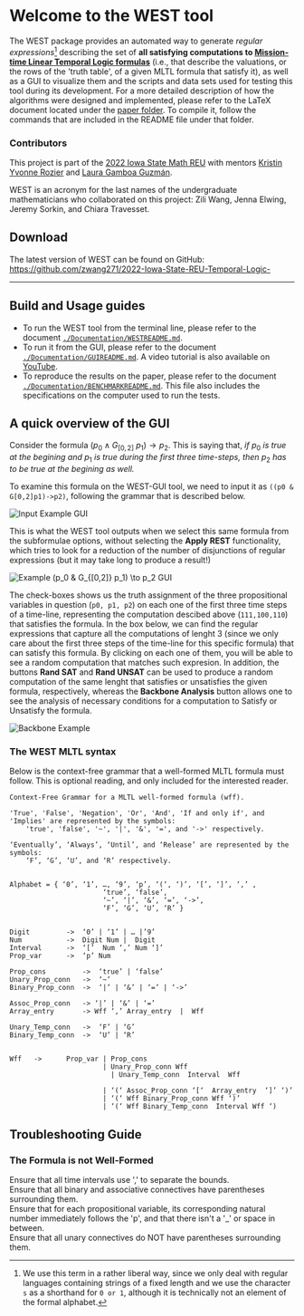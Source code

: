 # Welcome to the WEST tool
The WEST package provides an automated way to generate *regular expressions*[^1] describing the set of **all satisfying computations to [Mission-time Linear Temporal Logic formulas](https://link.springer.com/chapter/10.1007/978-3-030-25543-5_1#Sec2)** (i.e., that describe the valuations, or the rows of the 'truth table', of a given MLTL formula that satisfy it), as well as a GUI to visualize them and the scripts and data sets used for testing this tool during its development. For a more detailed description of how the algorithms were designed and implemented, please refer to the LaTeX document located under the [paper folder](https://github.com/zwang271/2022-Iowa-State-REU-Temporal-Logic-/tree/master/paper). To compile it, follow the commands that are included in the README file under that folder. 

### Contributors
This project is part of the [2022 Iowa State Math REU](https://reu.math.iastate.edu/projects.html#ROZIER) with mentors [Kristin Yvonne Rozier](https://www.aere.iastate.edu/kyrozier/) and [Laura Gamboa Guzmán](https://sites.google.com/view/lpgamboa/home).

WEST is an acronym for the last names of the undergraduate mathematicians who collaborated on this project: Zili Wang, Jenna Elwing, Jeremy Sorkin, and Chiara Travesset.

[^1]: We use this term in a rather liberal way, since we only deal with regular languages containing strings of a fixed length and we use the character `s` as a shorthand for `0 or 1`, although it is technically not an element of the formal alphabet. 


## Download

The latest version of WEST can be found on GitHub: https://github.com/zwang271/2022-Iowa-State-REU-Temporal-Logic-

---------------


## Build and Usage guides

+ To run the WEST tool from the terminal line, please refer to the document [`./Documentation/WESTREADME.md`](https://github.com/zwang271/2022-Iowa-State-REU-Temporal-Logic-/blob/master/Documentation/WESTREADME.md).
+ To run it from the GUI, please refer to the document [`./Documentation/GUIREADME.md`](https://github.com/zwang271/2022-Iowa-State-REU-Temporal-Logic-/blob/master/Documentation/GUIREADME.md). A video tutorial is also available on [YouTube](https://youtu.be/HoBJwdCq42c).
+ To reproduce the results on the paper, please refer to the document [`./Documentation/BENCHMARKREADME.md`](https://github.com/zwang271/2022-Iowa-State-REU-Temporal-Logic-/blob/master/Documentation/BENCHMARKREADME.md). This file also includes the specifications on the computer used to run the tests.

## A quick overview of the GUI

Consider the formula $(p_0 \wedge G_{[0,2]}\ p_1) \to p_2$. This is saying that, *if* $p_0$ *is true at the begining and* $p_1$ *is true during the first three time-steps, then* $p_2$ *has to be true at the begining as well.* 

To examine this formula on the WEST-GUI tool, we need to input it as `((p0 & G[0,2]p1)->p2)`, following the grammar that is described below.

![Input Example GUI](https://github.com/zwang271/2022-Iowa-State-REU-Temporal-Logic-/blob/master/paper/images/initial.png)

This is what the WEST tool outputs when we select this same formula from the subformulae options, without selecting the **Apply REST** functionality, which tries to look for a reduction of the number of disjunctions of regular expressions (but it may take long to produce a result!)

![Example `(p_0 & G_{[0,2]} p_1) \to p_2` GUI](https://github.com/zwang271/2022-Iowa-State-REU-Temporal-Logic-/blob/master/paper/images/subformula.png)

The check-boxes shows us the truth assignment of the three propositional variables in question (`p0, p1, p2`) on each one of the first three time steps of a time-line, representing the computation descibed above (`111,100,110`) that satisfies the formula. In the box below, we can find the regular expressions that capture all the computations of lenght 3 (since we only care about the first three steps of the time-line for this specific formula) that can satisfy this formula. By clicking on each one of them, you will be able to see a random computation that matches such expresion. In addition, the buttons **Rand SAT** and **Rand UNSAT** can be used to produce a random computation of the same lenght that satisfies or unsatisfies the given formula, respectively, whereas the **Backbone Analysis** button allows one to see the analysis of necessary conditions for a computation to Satisfy or Unsatisfy the formula.

![Backbone Example](https://github.com/zwang271/2022-Iowa-State-REU-Temporal-Logic-/blob/master/paper/images/backbone.png)


### The WEST MLTL syntax

Below is the context-free grammar that a well-formed MLTL formula must follow. This is optional reading, and only included for the interested reader.
```
Context-Free Grammar for a MLTL well-formed formula (wff).

'True', 'False', 'Negation', 'Or', 'And', 'If and only if', and 'Implies' are represented by the symbols:
    'true', 'false', '~', '|', '&', '=', and '->' respectively.
    
‘Eventually’, ‘Always’, ‘Until’, and ‘Release’ are represented by the symbols:
    ‘F’, ‘G’, ‘U’, and ‘R’ respectively.


Alphabet = { ‘0’, ‘1’, …, ‘9’, ‘p’, ‘(‘, ‘)’, ‘[’, ‘]’, ‘,’ ,
                       ‘true’, ‘false’,                
                       ‘~’, ‘|’, ‘&’, ‘=’, ‘->’, 
                       ‘F’, ‘G’, ‘U’, ‘R’ }


Digit         ->  ‘0’ | ‘1’ | … |’9’
Num           ->  Digit Num |  Digit
Interval      ->  ‘[’  Num ‘,’ Num ‘]’  
Prop_var      ->  ‘p’ Num

Prop_cons         ->  ‘true’ | ‘false’
Unary_Prop_conn   ->  ‘~’
Binary_Prop_conn  ->  ‘|’ | ‘&’ | ‘=’ | ‘->’

Assoc_Prop_conn   -> ‘|’ | ‘&’ | ‘=’
Array_entry       -> Wff ‘,’ Array_entry  |  Wff 

Unary_Temp_conn   ->  ‘F’ | ‘G’
Binary_Temp_conn  ->  ‘U’ | ‘R’


Wff   ->      Prop_var | Prop_cons
                       | Unary_Prop_conn Wff
	                     | Unary_Temp_conn  Interval  Wff
	            
                       | ‘(‘ Assoc_Prop_conn ‘[‘  Array_entry  ‘]’ ‘)’
                       | ‘(‘ Wff Binary_Prop_conn Wff ‘)’
                       | ‘(‘ Wff Binary_Temp_conn  Interval Wff ‘)    

```

## Troubleshooting Guide

### The Formula is not Well-Formed
Ensure that all time intervals use ',' to separate the bounds.  <br />
Ensure that all binary and associative connectives have parentheses surrounding them.  <br />
Ensure that for each propositional variable, its corresponding natural number immediately follows the 'p', and that there isn't a '_' or space in between.  <br />
Ensure that all unary connectives do NOT have parentheses surrounding them.

